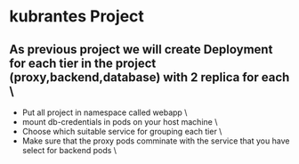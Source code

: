 # kubrantes Project 
## As previous project we will create Deployment for each tier in the project (proxy,backend,database) with 2 replica for each \ 
- Put all project in namespace called webapp \
- mount db-credentials in pods on your host machine \
- Choose which suitable service for grouping each tier \
- Make sure that the proxy pods comminate with the service that you have select for backend pods \
